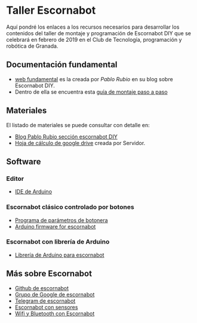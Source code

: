 # Taller Escornabot
Aquí pondré los enlaces a los recursos necesarios para desarrollar los contenidos del taller de montaje y programación de Escornabot DIY que se celebrará en febrero de 2019 en el Club de Tecnología, programación y robótica de Granada.

## Documentación fundamental
* [web fundamental](https://pablorubma.cc/escornabot/version-diy/) es la creada por *Pablo Rubio* en su blog sobre Escornabot DIY.
* Dentro de ella se encuentra esta [guía de montaje paso a paso](https://docs.google.com/document/d/1XV7HYnx3Xt2HxTbKtm30GAizbzd3ppCNeEWpLQ32k9w/edit)

## Materiales
El listado de materiales se puede consultar con detalle en:
* [Blog Pablo Rubio sección escornabot DIY](https://pablorubma.cc/escornabot/version-diy/)
* [Hoja de cálculo de google drive](https://docs.google.com/spreadsheets/d/1IxyG6Sju1tBcJaxYWmWw-s-ZDJP2TgPav1Ozzr1-euI/edit?usp=sharing) creada por Servidor.

## Software
### Editor
* [IDE de Arduino](https://www.arduino.cc/en/Main/Software)

### Escornabot clásico controlado por botones
* [Programa de parámetros de botonera](/ficheros_taller/software/botonera.zip)
* [Arduino firmware for escornabot](https://github.com/escornabot/arduino/releases)

### Escornabot con librería de Arduino
* [Librería de Arduino para escornabot](https://github.com/escornabot/libreria-arduino)

## Más sobre Escornabot
* [Github de escornabot](https://github.com/escornabot)
* [Grupo de Google de escornabot](https://groups.google.com/forum/#!forum/escornabot_users)
* [Telegram de escornabot](https://t.me/escornafans)
* [Escornabot con sensores](https://github.com/pedroruizf/escornabot_sensores)
* [Wifi y Bluetooth con Escornabot](https://github.com/fgcoca/3D-Design_Robots_Other/tree/master/Escornabot)
